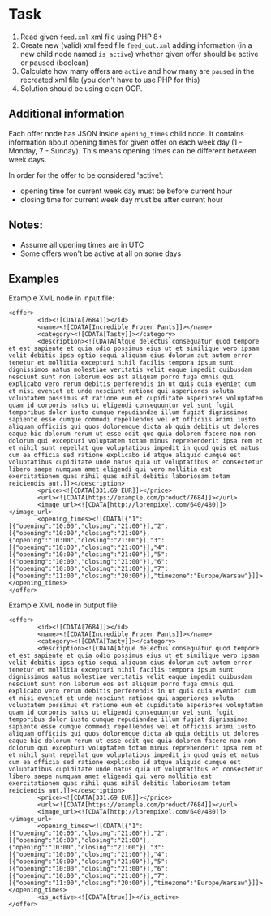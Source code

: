 # Task

1. Read given `feed.xml` xml file using PHP 8+ 
2. Create new (valid) xml feed file `feed_out.xml` adding information (in a new child node named `is_active`) whether given offer should be active or paused (boolean)
3. Calculate how many offers are `active` and how many are `paused` in the recreated xml file (you don't have to use PHP for this)
4. Solution should be using clean OOP.

## Additional information
Each offer node has JSON inside `opening_times` child node.
It contains information about opening times for given offer on each week day (1 - Monday, 7 - Sunday).
This means opening times can be different between week days.

In order for the offer to be considered 'active':
- opening time for current week day must be before current hour
- closing time for current week day must be after current hour

## Notes:
- Assume all opening times are in UTC
- Some offers won't be active at all on some days

## Examples

Example XML node in input file:
```
<offer>
        <id><![CDATA[7684]]></id>
        <name><![CDATA[Incredible Frozen Pants]]></name>
        <category><![CDATA[Tasty]]></category>
        <description><![CDATA[Atque delectus consequatur quod tempore et est sapiente et quia odio possimus eius ut et similique vero ipsam velit debitis ipsa optio sequi aliquam eius dolorum aut autem error tenetur et mollitia excepturi nihil facilis tempora ipsum sunt dignissimos natus molestiae veritatis velit eaque impedit quibusdam nesciunt sunt non laborum eos est aliquam porro fuga omnis qui explicabo vero rerum debitis perferendis in ut quis quia eveniet cum et nisi eveniet et unde nesciunt ratione qui asperiores soluta voluptatem possimus et ratione eum et cupiditate asperiores voluptatem quam id corporis natus ut eligendi consequuntur vel sunt fugit temporibus dolor iusto cumque repudiandae illum fugiat dignissimos sapiente esse cumque commodi repellendus vel et officiis animi iusto aliquam officiis qui quos doloremque dicta ab quia debitis ut dolores eaque hic dolorum rerum ut esse odit quo quia dolorem facere non non dolorum qui excepturi voluptatem totam minus reprehenderit ipsa rem et et nihil sunt repellat quo voluptatibus impedit in quod quis et natus cum ea officia sed ratione explicabo id atque aliquid cumque est voluptatibus cupiditate unde natus quia ut voluptatibus et consectetur libero saepe numquam amet eligendi qui vero mollitia est exercitationem quas nihil quas nihil debitis laboriosam totam reiciendis aut.]]></description>
        <price><![CDATA[331.69 EUR]]></price>
        <url><![CDATA[https://example.com/product/7684]]></url>
        <image_url><![CDATA[http://lorempixel.com/640/480]]></image_url>
        <opening_times><![CDATA[{"1":[{"opening":"10:00","closing":"21:00"}],"2":[{"opening":"10:00","closing":"21:00"},{"opening":"10:00","closing":"21:00"}],"3":[{"opening":"10:00","closing":"21:00"}],"4":[{"opening":"10:00","closing":"21:00"}],"5":[{"opening":"10:00","closing":"21:00"}],"6":[{"opening":"10:00","closing":"21:00"}],"7":[{"opening":"11:00","closing":"20:00"}],"timezone":"Europe/Warsaw"}]]></opening_times>
</offer>
```

Example XML node in output file:
```
<offer>
        <id><![CDATA[7684]]></id>
        <name><![CDATA[Incredible Frozen Pants]]></name>
        <category><![CDATA[Tasty]]></category>
        <description><![CDATA[Atque delectus consequatur quod tempore et est sapiente et quia odio possimus eius ut et similique vero ipsam velit debitis ipsa optio sequi aliquam eius dolorum aut autem error tenetur et mollitia excepturi nihil facilis tempora ipsum sunt dignissimos natus molestiae veritatis velit eaque impedit quibusdam nesciunt sunt non laborum eos est aliquam porro fuga omnis qui explicabo vero rerum debitis perferendis in ut quis quia eveniet cum et nisi eveniet et unde nesciunt ratione qui asperiores soluta voluptatem possimus et ratione eum et cupiditate asperiores voluptatem quam id corporis natus ut eligendi consequuntur vel sunt fugit temporibus dolor iusto cumque repudiandae illum fugiat dignissimos sapiente esse cumque commodi repellendus vel et officiis animi iusto aliquam officiis qui quos doloremque dicta ab quia debitis ut dolores eaque hic dolorum rerum ut esse odit quo quia dolorem facere non non dolorum qui excepturi voluptatem totam minus reprehenderit ipsa rem et et nihil sunt repellat quo voluptatibus impedit in quod quis et natus cum ea officia sed ratione explicabo id atque aliquid cumque est voluptatibus cupiditate unde natus quia ut voluptatibus et consectetur libero saepe numquam amet eligendi qui vero mollitia est exercitationem quas nihil quas nihil debitis laboriosam totam reiciendis aut.]]></description>
        <price><![CDATA[331.69 EUR]]></price>
        <url><![CDATA[https://example.com/product/7684]]></url>
        <image_url><![CDATA[http://lorempixel.com/640/480]]></image_url>
        <opening_times><![CDATA[{"1":[{"opening":"10:00","closing":"21:00"}],"2":[{"opening":"10:00","closing":"21:00"},{"opening":"10:00","closing":"21:00"}],"3":[{"opening":"10:00","closing":"21:00"}],"4":[{"opening":"10:00","closing":"21:00"}],"5":[{"opening":"10:00","closing":"21:00"}],"6":[{"opening":"10:00","closing":"21:00"}],"7":[{"opening":"11:00","closing":"20:00"}],"timezone":"Europe/Warsaw"}]]></opening_times>
        <is_active><![CDATA[true]]></is_active>
</offer>
```
